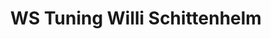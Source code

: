 ---
title: "WS Tuning Willi Schittenhelm"
url: /gaeufelden/ws-tuning-willi-schittenhelm/
shop: Autowerkstatt
---